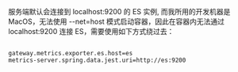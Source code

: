 服务端默认会连接到 localhost:9200 的 ES 实例, 而我所用的开发机器是 MacOS，无法使用 --net=host 模式启动容器，因此在容器内无法通过 localhost:9200 连接 ES，需要使用如下方式绕过去：

```

gateway.metrics.exporter.es.host=es
metrics-server.spring.data.jest.uri=http://es:9200

```

